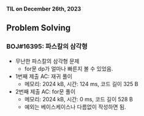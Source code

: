 **TIL on December 26th, 2023**

## Problem Solving
### BOJ#16395: 파스칼의 삼각형
* 무난한 파스칼의 삼각형 문제
    - for문 dp가 얼마나 빠른지 볼 수 있었음.
* 1번째 제출 AC: 재귀 풀이
    - 메모리: 2024 kB, 시간: 124 ms, 코드 길이 325 B
* 2번째 제출 AC: for문 풀이
    - 메모리: 2024 kB, 시간: 0 ms, 코드 길이 528 B
    - 예외는 베이스케이스나 다름없이 작성하면 됨.
